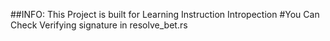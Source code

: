 ##INFO: This Project is built for Learning Instruction Intropection 
#You Can Check Verifying signature in resolve_bet.rs
